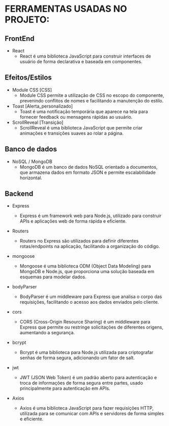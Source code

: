 # FERRAMENTAS USADAS NO PROJETO:

## FrontEnd

- React
  - React é uma biblioteca JavaScript para construir interfaces de usuário de forma declarativa e baseada em componentes.

## Efeitos/Estilos

- Module CSS [CSS]
  - Module CSS permite a utilização de CSS no escopo do componente, prevenindo conflitos de nomes e facilitando a manutenção do estilo.
- Toast [Alerta_personalizado]
  - Toast é uma notificação temporária que aparece na tela para fornecer feedback ou mensagens rápidas ao usuário.
- ScrollReveal [Transição]
  - ScrollReveal é uma biblioteca JavaScript que permite criar animações e transições suaves ao rolar a página.

## Banco de dados

- NoSQL / MongoDB
  - MongoDB é um banco de dados NoSQL orientado a documentos, que armazena dados em formato JSON e permite escalabilidade horizontal.

## Backend

- Express
  - Express é um framework web para Node.js, utilizado para construir APIs e aplicações web de forma rápida e eficiente.
- Routers

  - Routers no Express são utilizados para definir diferentes rotas/endpoints na aplicação, facilitando a organização do código.

- mongoose

  - Mongoose é uma biblioteca ODM (Object Data Modeling) para MongoDB e Node.js, que proporciona uma solução baseada em esquemas para modelar dados.

- bodyParser

  - BodyParser é um middleware para Express que analisa o corpo das requisições, facilitando o acesso aos dados enviados pelo cliente.

- cors

  - CORS (Cross-Origin Resource Sharing) é um middleware para Express que permite ou restringe solicitações de diferentes origens, aumentando a segurança.

- bcrypt

  - Bcrypt é uma biblioteca para Node.js utilizada para criptografar senhas de forma segura, adicionando um fator de salt.

- jwt

  - JWT (JSON Web Token) é um padrão aberto para autenticação e troca de informações de forma segura entre partes, usado principalmente para autenticação em APIs.

- Axios

  - Axios é uma biblioteca JavaScript para fazer requisições HTTP, utilizada para se comunicar com APIs e servidores de forma simples e eficiente.
